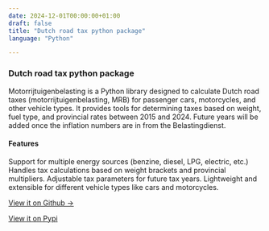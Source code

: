 ```yaml
---
date: 2024-12-01T00:00:00+01:00
draft: false
title: "Dutch road tax python package"
language: "Python"

---
```

### Dutch road tax python package

Motorrijtuigenbelasting is a Python library designed to calculate Dutch road taxes (motorrijtuigenbelasting, MRB) for passenger cars, motorcycles, and other vehicle types. It provides tools for determining taxes based on weight, fuel type, and provincial rates between 2015 and 2024. Future years will be added once the inflation numbers are in from the Belastingdienst.

#### Features
Support for multiple energy sources (benzine, diesel, LPG, electric, etc.)
Handles tax calculations based on weight brackets and provincial multipliers.
Adjustable tax parameters for future tax years.
Lightweight and extensible for different vehicle types like cars and motorcycles.

[View it on Github ->](https://github.com/VitoMinheere/motorrijtuigenbelasting)


[View it on Pypi](https://pypi.org/project/motorrijtuigenbelasting/)